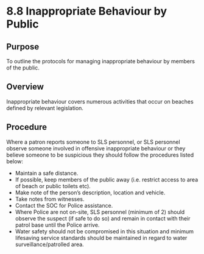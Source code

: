 # 8.8 Inappropriate Behaviour by Public

## Purpose

To outline the protocols for managing inappropriate behaviour by members of the public.

## Overview

Inappropriate behaviour covers numerous activities that occur on beaches defined by relevant legislation.

## Procedure

Where a patron reports someone to SLS personnel, or SLS personnel observe someone involved in offensive inappropriate behaviour or they believe someone to be suspicious they should follow the procedures listed below:

- Maintain a safe distance.
- If possible, keep members of the public away (i.e. restrict access to area of beach or public toilets etc).
- Make note of the person’s description, location and vehicle.
- Take notes from witnesses.
- Contact the SOC for Police assistance.
- Where Police are not on-site, SLS personnel (minimum of 2) should observe the suspect (if safe to do so) and remain in contact with their patrol base until the Police arrive.
- Water safety should not be compromised in this situation and minimum lifesaving service standards should be maintained in regard to water surveillance/patrolled area.